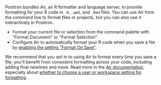 Positron bundles Air, an R formatter and language server, to provide formatting for your R code in `.R`, `.qmd`, and `.Rmd` files. You can use Air from the command line to format files or projects, but you can also use it interactively in Positron.

- Format your current file or selection from the command palette with "Format Document" or "Format Selection".
- Configure Air to automatically format your R code when you save a file by [enabling the setting "Format On Save"](command:r.walkthrough.formatOnSave).

We recommend that you opt in to using Air to format every time you save a file; you'll benefit from consistent formatting across your code, including adding final newlines and more. Read more in the [Air documentation](https://posit-dev.github.io/air/), especially about [whether to choose a user or workspace setting for formatting](https://posit-dev.github.io/air/editor-vscode.html#user-vs-workspace-settings).
